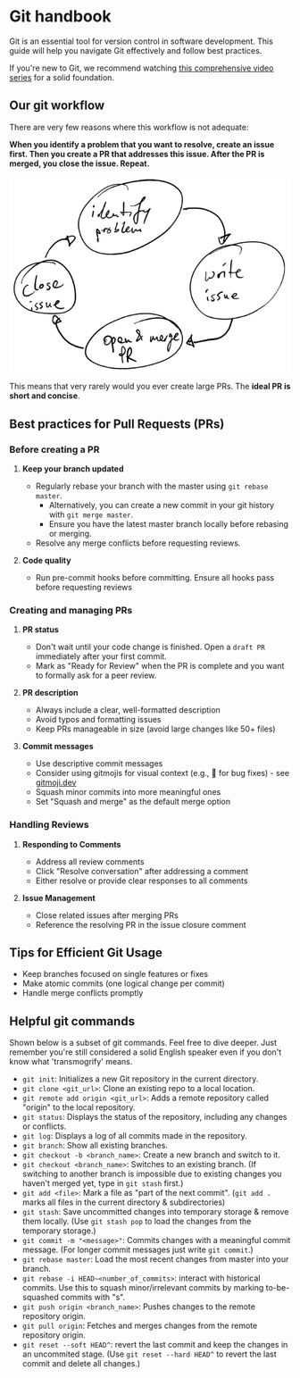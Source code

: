 # Git handbook

Git is an essential tool for version control in software development.
This guide will help you navigate Git effectively and follow best practices.

If you're new to Git, we recommend watching
[this comprehensive video series](https://www.youtube.com/watch?v=rH3zE7VlIMs)
for a solid foundation.

## Our git workflow

There are very few reasons where this workflow is not adequate:

**When you identify a problem that you want to resolve,
create an issue first. Then you create a PR that addresses this issue.
After the PR is merged, you close the issue.
Repeat.**

![Git workflow](./imgs/sketch-git_flow.png)

This means that very rarely would you ever create large PRs.
The **ideal PR is short and concise**.

## Best practices for Pull Requests (PRs)

### Before creating a PR

1. **Keep your branch updated**
   - Regularly rebase your branch with the master using `git rebase master`.
     - Alternatively, you can create a new commit
       in your git history with `git merge master`.
     - Ensure you have the latest master branch locally before rebasing or merging.
   - Resolve any merge conflicts before requesting reviews.

2. **Code quality**
   - Run pre-commit hooks before committing.
     Ensure all hooks pass before requesting reviews

### Creating and managing PRs

1. **PR status**
   - Don't wait until your code change is finished.
     Open a `draft PR` immediately after your first commit.
   - Mark as "Ready for Review" when the PR is complete
     and you want to formally ask for a peer review.

2. **PR description**
   - Always include a clear, well-formatted description
   - Avoid typos and formatting issues
   - Keep PRs manageable in size (avoid large changes like 50+ files)

3. **Commit messages**
   - Use descriptive commit messages
   - Consider using gitmojis for visual context (e.g., :bug:
     for bug fixes) - see [gitmoji.dev](https://gitmoji.dev/)
   - Squash minor commits into more meaningful ones
   - Set "Squash and merge" as the default merge option

### Handling Reviews

1. **Responding to Comments**
   - Address all review comments
   - Click "Resolve conversation" after addressing a comment
   - Either resolve or provide clear responses to all comments

2. **Issue Management**
   - Close related issues after merging PRs
   - Reference the resolving PR in the issue closure comment

## Tips for Efficient Git Usage

- Keep branches focused on single features or fixes
- Make atomic commits (one logical change per commit)
- Handle merge conflicts promptly

## Helpful git commands

Shown below is a subset of git commands.
Feel free to dive deeper.
Just remember you're still considered a solid English speaker
even if you don't know what 'transmogrify' means.

- `git init`: Initializes a new Git repository in the current directory.
- `git clone <git_url>`: Clone an existing repo to a local location.
- `git remote add origin <git_url>`: Adds a remote repository
  called "origin" to the local repository.
- `git status`: Displays the status of the repository, including any changes or conflicts.
- `git log`: Displays a log of all commits made in the repository.
- `git branch`: Show all existing branches.
- `git checkout -b <branch_name>`: Create a new branch and switch to it.
- `git checkout <branch_name>`: Switches to an existing branch.
  (If switching to another branch is impossible due to
  existing changes you haven't merged yet, type in `git stash` first.)
- `git add <file>`: Mark a file as "part of the next commit".
  (`git add .` marks all files in the current directory & subdirectories)
- `git stash`: Save uncommitted changes into temporary storage & remove them locally.
  (Use `git stash pop` to load the changes from the temporary storage.)
- `git commit -m "<message>"`: Commits changes with a meaningful commit message.
  (For longer commit messages just write `git commit`.)
- `git rebase master`: Load the most recent changes from master into your branch.
- `git rebase -i HEAD~<number_of_commits>`: interact with historical commits.
  Use this to squash minor/irrelevant commits by marking
  to-be-squashed commits with "s".
- `git push origin <branch_name>`: Pushes changes to the remote repository origin.
- `git pull origin`: Fetches and merges changes from the remote repository origin.
- `git reset --soft HEAD^`: revert the last commit
  and keep the changes in an uncommited stage.
  (Use `git reset --hard HEAD^` to revert the last commit and delete all changes.)
